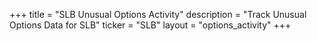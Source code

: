 +++
title = "SLB Unusual Options Activity"
description = "Track Unusual Options Data for SLB"
ticker = "SLB"
layout = "options_activity"
+++

